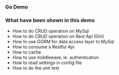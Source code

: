 ### Go Demo


### What have been shown in this demo
- How to do CRUD operation on MySql
- How to do CRUD operation on Rest Api (Gin) 
- How to use GORM for data access layer to MySql
- How to consume a Restful Api
- How to cache
- How to use middleware, ie. authentication
- How to read settings in config file
- How to do the unit test

